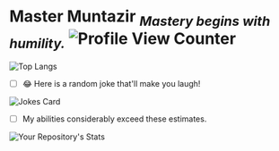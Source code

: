 # Master Muntazir <sub>*Mastery begins with humility.*</sub> ![Profile View Counter](https://komarev.com/ghpvc/?username=ErMunu)


![Top Langs](https://github-readme-stats.vercel.app/api/top-langs/?username=ErMunu&layout=compact&theme=dark&count_private)


- [ ] 😂 Here is a random joke that'll make you laugh!


![Jokes Card](https://readme-jokes.vercel.app/api)


- [ ] My abilities considerably exceed these estimates.


![Your Repository's Stats](https://github-readme-stats.vercel.app/api?username=ErMunu&show_icons=true&count_private=true&theme=dark)

